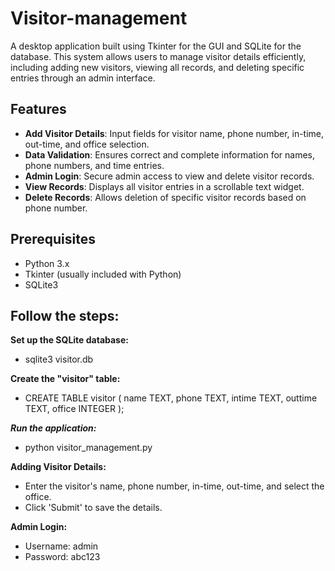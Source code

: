 # Visitor-management
A desktop application built using Tkinter for the GUI and SQLite for the database. This system allows users to manage visitor details efficiently, including adding new visitors, viewing all records, and deleting specific entries through an admin interface.

## Features

- **Add Visitor Details**: Input fields for visitor name, phone number, in-time, out-time, and office selection.
- **Data Validation**: Ensures correct and complete information for names, phone numbers, and time entries.
- **Admin Login**: Secure admin access to view and delete visitor records.
- **View Records**: Displays all visitor entries in a scrollable text widget.
- **Delete Records**: Allows deletion of specific visitor records based on phone number.

## Prerequisites

- Python 3.x
- Tkinter (usually included with Python)
- SQLite3

## Follow the steps:

**Set up the SQLite database:**
- sqlite3 visitor.db

**Create the "visitor" table:**
 - CREATE TABLE visitor (
    name TEXT,
    phone TEXT,
    intime TEXT,
    outtime TEXT,
    office INTEGER
 );

**_Run the application:_**
 - python visitor_management.py

**Adding Visitor Details:**
- Enter the visitor's name, phone number, in-time, out-time, and select the office.
- Click 'Submit' to save the details.

**Admin Login:**
- Username: admin
- Password: abc123

  

  
